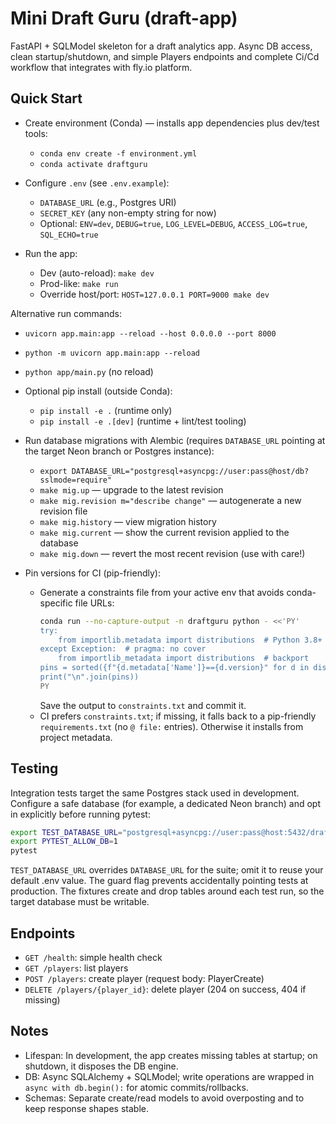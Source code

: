# Mini Draft Guru (draft-app)

FastAPI + SQLModel skeleton for a draft analytics app. Async DB access, clean startup/shutdown, and simple Players endpoints and complete Ci/Cd workflow that integrates with fly.io platform.

## Quick Start

- Create environment (Conda) — installs app dependencies plus dev/test tools:
  - `conda env create -f environment.yml`
  - `conda activate draftguru`

- Configure `.env` (see `.env.example`):
  - `DATABASE_URL` (e.g., Postgres URI)
  - `SECRET_KEY` (any non-empty string for now)
  - Optional: `ENV=dev`, `DEBUG=true`, `LOG_LEVEL=DEBUG`, `ACCESS_LOG=true`, `SQL_ECHO=true`

- Run the app:
  - Dev (auto-reload): `make dev`
  - Prod-like: `make run`
  - Override host/port: `HOST=127.0.0.1 PORT=9000 make dev`

Alternative run commands:
- `uvicorn app.main:app --reload --host 0.0.0.0 --port 8000`
- `python -m uvicorn app.main:app --reload`
- `python app/main.py` (no reload)
- Optional pip install (outside Conda):
  - `pip install -e .` (runtime only)
  - `pip install -e .[dev]` (runtime + lint/test tooling)

- Run database migrations with Alembic (requires `DATABASE_URL` pointing at the target Neon branch or Postgres instance):
  - `export DATABASE_URL="postgresql+asyncpg://user:pass@host/db?sslmode=require"`
  - `make mig.up` — upgrade to the latest revision
  - `make mig.revision m="describe change"` — autogenerate a new revision file
  - `make mig.history` — view migration history
  - `make mig.current` — show the current revision applied to the database
  - `make mig.down` — revert the most recent revision (use with care!)

- Pin versions for CI (pip-friendly):
  - Generate a constraints file from your active env that avoids conda-specific file URLs:
    ```bash
    conda run --no-capture-output -n draftguru python - <<'PY'
    try:
        from importlib.metadata import distributions  # Python 3.8+
    except Exception:  # pragma: no cover
        from importlib_metadata import distributions  # backport
    pins = sorted({f"{d.metadata['Name']}=={d.version}" for d in distributions() if d.metadata.get('Name')})
    print("\n".join(pins))
    PY
    ```
    Save the output to `constraints.txt` and commit it.
  - CI prefers `constraints.txt`; if missing, it falls back to a pip-friendly `requirements.txt` (no `@ file:` entries). Otherwise it installs from project metadata.

## Testing

Integration tests target the same Postgres stack used in development. Configure a safe database (for example, a dedicated Neon branch) and opt in explicitly before running pytest:

```bash
export TEST_DATABASE_URL="postgresql+asyncpg://user:pass@host:5432/draftguru_test"
export PYTEST_ALLOW_DB=1
pytest
```

`TEST_DATABASE_URL` overrides `DATABASE_URL` for the suite; omit it to reuse your default .env value. The guard flag prevents accidentally pointing tests at production. The fixtures create and drop tables around each test run, so the target database must be writable.

## Endpoints

- `GET /health`: simple health check
- `GET /players`: list players
- `POST /players`: create player (request body: PlayerCreate)
- `DELETE /players/{player_id}`: delete player (204 on success, 404 if missing)

## Notes

- Lifespan: In development, the app creates missing tables at startup; on shutdown, it disposes the DB engine.
- DB: Async SQLAlchemy + SQLModel; write operations are wrapped in `async with db.begin():` for atomic commits/rollbacks.
- Schemas: Separate create/read models to avoid overposting and to keep response shapes stable.
